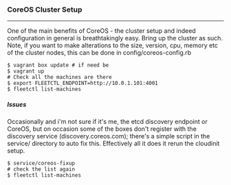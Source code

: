 ### **CoreOS Cluster Setup**
------

One of the main benefits of CoreOS - the cluster setup and indeed configuration in general is breathtakingly easy. Bring up the cluster as such. Note, if you want to make alterations to the size, version, cpu, memory etc of the cluster nodes, this can be done in config/coreos-config.rb

    $ vagrant box update # if need be
    $ vagrant up
    # Check all the machines are there
    $ export FLEETCTL_ENDPOINT=http://10.0.1.101:4001
    $ fleetctl list-machines

##### **Issues**

Occasionally and i'm not sure if it's me, the etcd discovery endpoint or CoreOS, but on occasion some of the boxes don't register with the discovery service (discovery.coreos.com); there's a simple script in the service/ directory to auto fix this. Effectively all it does it rerun the cloudinit setup.

    $ service/coreos-fixup
    # check the list again
    $ fleetctl list-machines

